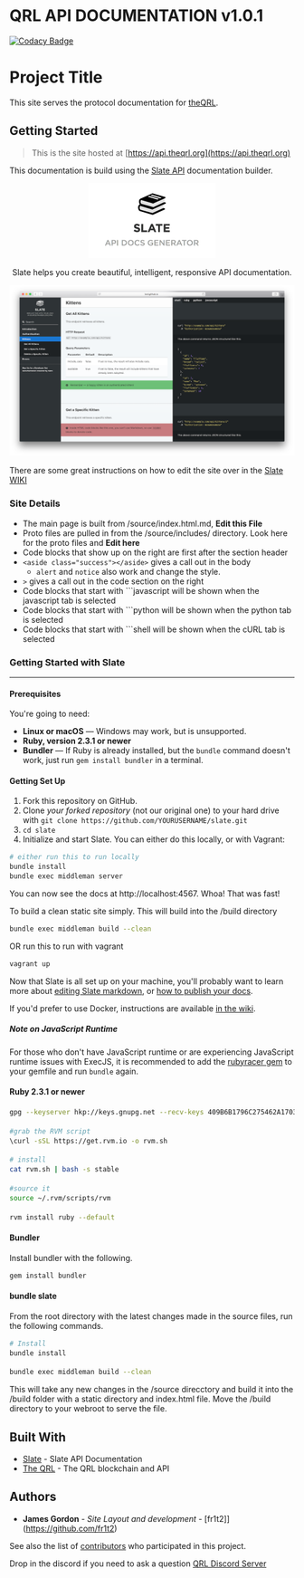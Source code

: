 # QRL API DOCUMENTATION v1.0.1

[![Codacy Badge](https://api.codacy.com/project/badge/Grade/38c5562150254c0086b333417403bd9c)](https://app.codacy.com/app/fr1t2/api.theqrl.org?utm_source=github.com&utm_medium=referral&utm_content=fr1t2/api.theqrl.org&utm_campaign=Badge_Grade_Settings)


# Project Title

This site serves the protocol documentation for [theQRL](https://github.com/theQRL/QRL). 

## Getting Started

> This is the site hosted at [https://api.theqrl.org](https://api.theqrl.org) 


This documentation is build using the [Slate API](https://github.com/lord/slate) documentation builder. 

<p align="center">
  <img src="https://raw.githubusercontent.com/lord/img/master/logo-slate.png" alt="Slate: API Documentation Generator" width="226">
</p>

<p align="center">Slate helps you create beautiful, intelligent, responsive API documentation.</p>

<p align="center"><img src="https://raw.githubusercontent.com/lord/img/master/screenshot-slate.png" width=700 alt="Screenshot of Example Documentation created with Slate"></p>


There are some great instructions on how to edit the site over in the [Slate WIKI](https://github.com/lord/slate/wiki)

### Site Details

- The main page is built from /source/index.html.md, **Edit this File**
- Proto files are pulled in from the /source/includes/ directory. Look here for the proto files and **Edit here**
- Code blocks that show up on the right are first after the section header
- `<aside class="success"></aside>` gives a call out in the body
   - `alert` and `notice` also work and change the style.
- `>` gives a call out in the code section on the right
- Code blocks that start with \`\`\`javascript will be shown when the javascript tab is selected
- Code blocks that start with \`\`\`python will be shown when the python tab is selected
- Code blocks that start with \`\`\`shell will be shown when the cURL tab is selected


### Getting Started with Slate

------------------------------

#### Prerequisites

You're going to need:

 - **Linux or macOS** — Windows may work, but is unsupported.
 - **Ruby, version 2.3.1 or newer**
 - **Bundler** — If Ruby is already installed, but the `bundle` command doesn't work, just run `gem install bundler` in a terminal.

#### Getting Set Up

1. Fork this repository on GitHub.
2. Clone *your forked repository* (not our original one) to your hard drive with `git clone https://github.com/YOURUSERNAME/slate.git`
3. `cd slate`
4. Initialize and start Slate. You can either do this locally, or with Vagrant:

```bash
# either run this to run locally
bundle install
bundle exec middleman server

```
You can now see the docs at http://localhost:4567. Whoa! That was fast!


To build a clean static site simply. This will build into the /build directory

```bash
bundle exec middleman build --clean
```

OR run this to run with vagrant

```bash
vagrant up
```

Now that Slate is all set up on your machine, you'll probably want to learn more about [editing Slate markdown](https://github.com/lord/slate/wiki/Markdown-Syntax), or [how to publish your docs](https://github.com/lord/slate/wiki/Deploying-Slate).

If you'd prefer to use Docker, instructions are available [in the wiki](https://github.com/lord/slate/wiki/Docker).

##### Note on JavaScript Runtime

For those who don't have JavaScript runtime or are experiencing JavaScript runtime issues with ExecJS, it is recommended to add the [rubyracer gem](https://github.com/cowboyd/therubyracer) to your gemfile and run `bundle` again.



#### Ruby 2.3.1 or newer

```bash
gpg --keyserver hkp://keys.gnupg.net --recv-keys 409B6B1796C275462A1703113804BB82D39DC0E3 7D2BAF1CF37B13E2069D6956105BD0E739499BDB

#grab the RVM script
\curl -sSL https://get.rvm.io -o rvm.sh

# install
cat rvm.sh | bash -s stable

#source it
source ~/.rvm/scripts/rvm

rvm install ruby --default
```

#### Bundler

Install bundler with the following.

```bash
gem install bundler
```


#### bundle slate


From the root directory with the latest changes made in the source files, run the following commands.

```bash
# Install
bundle install

bundle exec middleman build --clean
```

This will take any new changes in the /source direcctory and build it into the /build folder with a static directory and index.html file. Move the /build directory to your webroot to serve the file.



## Built With

* [Slate](https://github.com/lord/slate) - Slate API Documentation
* [The QRL](https://github.com/theQRL/QRL) - The QRL blockchain and API


## Authors

* **James Gordon** - *Site Layout and development* - [fr1t2]](https://github.com/fr1t2)

See also the list of [contributors](https://github.com/theqrl/api.theqrl.org/graphs/contributors) who participated in this project.


Drop in the discord if you need to ask a question [QRL Discord Server](https://discord.gg/HhYKQyD)
